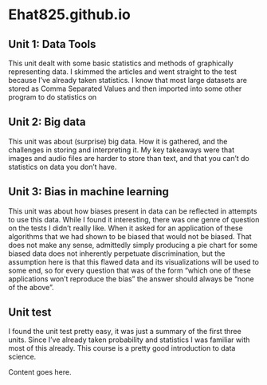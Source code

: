 # Ehat825.github.io
<!doctype html>
<html>
<head>
<title>Cs 1030 final</title>
<meta name="description" content="Our first page">
<meta name="keywords" content="html tutorial template">
</head>
<h2>Unit 1: Data Tools</h2>
<p>This unit dealt with some basic statistics and methods of graphically representing data.
I skimmed the articles and went straight to the test because I’ve already taken statistics.
I know that most large datasets are stored as Comma Separated Values and then imported into some other program to do statistics on
</p>
<h2>Unit 2: Big data</h2>
<p>This unit was about (surprise) big data. How it is gathered, and the challenges in storing and interpreting it. My key takeaways were that images and audio files are harder to store than text, and that you can’t do statistics on data you don’t have.
</p>
<h2>Unit 3: Bias in machine learning
</h2>
<p>This unit was about  how biases present in data can be reflected in attempts to use this data. While I found it interesting, there was one genre of question on the tests I didn’t really like. When it asked for an application of these algorithms that we had shown to be biased that would not be biased. That does not make any sense, admittedly simply producing a pie chart for some biased data does not inherently perpetuate discrimination, but the assumption here is that this flawed data and its visualizations will be used to some end, so for every question that was of the form “which one of these applications won’t reproduce the bias” the answer should always be “none of the above”.
</p>
<h2>Unit test</h2>
<p>I found the unit test pretty easy, it was just a summary of the first  three units. Since I’ve already taken probability and statistics I was familiar with most of this already. This course is a pretty good introduction to data science.
</p>
<body>
Content goes here.
</body>
</html>
